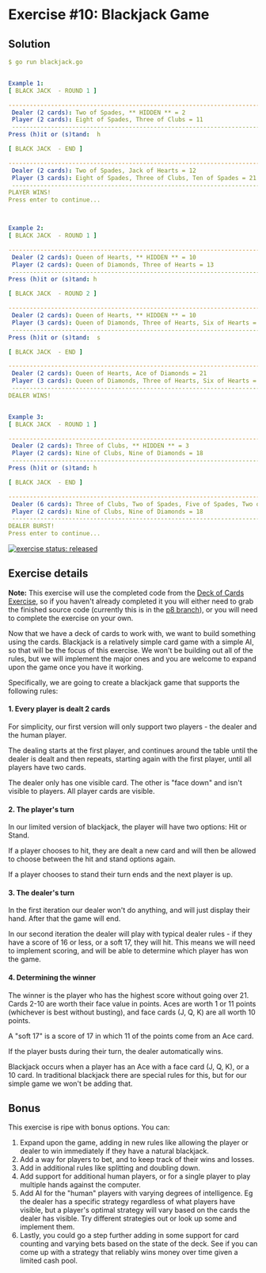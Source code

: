 # Exercise #10: Blackjack Game

## Solution

```yaml
$ go run blackjack.go


Example 1:
[ BLACK JACK  - ROUND 1 ]

------------------------------------------------------------------------------
 Dealer (2 cards): Two of Spades, ** HIDDEN ** = 2
 Player (2 cards): Eight of Spades, Three of Clubs = 11
 ------------------------------------------------------------------------------
Press (h)it or (s)tand:  h

[ BLACK JACK  - END ]

------------------------------------------------------------------------------
 Dealer (2 cards): Two of Spades, Jack of Hearts = 12
 Player (3 cards): Eight of Spades, Three of Clubs, Ten of Spades = 21
 ------------------------------------------------------------------------------
PLAYER WINS!
Press enter to continue...



Example 2:
[ BLACK JACK  - ROUND 1 ]

------------------------------------------------------------------------------
 Dealer (2 cards): Queen of Hearts, ** HIDDEN ** = 10
 Player (2 cards): Queen of Diamonds, Three of Hearts = 13
 ------------------------------------------------------------------------------
Press (h)it or (s)tand: h

[ BLACK JACK  - ROUND 2 ]

------------------------------------------------------------------------------
 Dealer (2 cards): Queen of Hearts, ** HIDDEN ** = 10
 Player (3 cards): Queen of Diamonds, Three of Hearts, Six of Hearts = 19
 ------------------------------------------------------------------------------
Press (h)it or (s)tand:  s

[ BLACK JACK  - END ]

------------------------------------------------------------------------------
 Dealer (2 cards): Queen of Hearts, Ace of Diamonds = 21
 Player (3 cards): Queen of Diamonds, Three of Hearts, Six of Hearts = 19
 ------------------------------------------------------------------------------
DEALER WINS!


Example 3:
[ BLACK JACK  - ROUND 1 ]

------------------------------------------------------------------------------
 Dealer (2 cards): Three of Clubs, ** HIDDEN ** = 3
 Player (2 cards): Nine of Clubs, Nine of Diamonds = 18
 ------------------------------------------------------------------------------
Press (h)it or (s)tand: h

[ BLACK JACK  - END ]

------------------------------------------------------------------------------
 Dealer (6 cards): Three of Clubs, Two of Spades, Five of Spades, Two of Diamonds, Four of Hearts, Seven of Diamonds = 23
 Player (2 cards): Nine of Clubs, Nine of Diamonds = 18
 ------------------------------------------------------------------------------
DEALER BURST!
Press enter to continue...
```


[![exercise status: released](https://img.shields.io/badge/exercise%20status-released-green.svg?style=for-the-badge)](https://gophercises.com/exercises/blackjack)

## Exercise details

**Note:** This exercise will use the completed code from the [Deck of Cards Exercise](https://gophercises.com/exercises/blackjack), so if you haven't already completed it you will either need to grab the finished source code (currently this is in the [p8 branch](https://github.com/gophercises/deck/tree/p8)), or you will need to complete the exercise on your own.

Now that we have a deck of cards to work with, we want to build something using the cards. Blackjack is a relatively simple card game with a simple AI, so that will be the focus of this exercise. We won't be building out all of the rules, but we will implement the major ones and you are welcome to expand upon the game once you have it working.

Specifically, we are going to create a blackjack game that supports the following rules:

#### 1. Every player is dealt 2 cards

For simplicity, our first version will only support two players - the dealer and the human player.

The dealing starts at the first player, and continues around the table until the dealer is dealt and then repeats, starting again with the first player, until all players have two cards.

The dealer only has one visible card. The other is "face down" and isn't visible to players. All player cards are visible.

#### 2. The player's turn

In our limited version of blackjack, the player will have two options: Hit or Stand.

If a player chooses to hit, they are dealt a new card and will then be allowed to choose between the hit and stand options again.

If a player chooses to stand their turn ends and the next player is up.

#### 3. The dealer's turn

In the first iteration our dealer won't do anything, and will just display their hand. After that the game will end.

In our second iteration the dealer will play with typical dealer rules - if they have a score of 16 or less, or a soft 17, they will hit. This means we will need to implement scoring, and will be able to determine which player has won the game.

#### 4. Determining the winner

The winner is the player who has the highest score without going over 21. Cards 2-10 are worth their face value in points. Aces are worth 1 or 11 points (whichever is best without busting), and face cards (J, Q, K) are all worth 10 points.

A "soft 17" is a score of 17 in which 11 of the points come from an Ace card.

If the player busts during their turn, the dealer automatically wins.

Blackjack occurs when a player has an Ace with a face card (J, Q, K), or a 10 card. In traditional blackjack there are special rules for this, but for our simple game we won't be adding that.


## Bonus

This exercise is ripe with bonus options. You can:

1. Expand upon the game, adding in new rules like allowing the player or dealer to win immediately if they have a natural blackjack.
2. Add a way for players to bet, and to keep track of their wins and losses.
3. Add in additional rules like splitting and doubling down.
4. Add support for additional human players, or for a single player to play multiple hands against the computer.
5. Add AI for the "human" players with varying degrees of intelligence. Eg the dealer has a specific strategy regardless of what players have visible, but a player's optimal strategy will vary based on the cards the dealer has visible. Try different strategies out or look up some and implement them.
6. Lastly, you could go a step further adding in some support for card counting and varying bets based on the state of the deck. See if you can come up with a strategy that reliably wins money over time given a limited cash pool.
